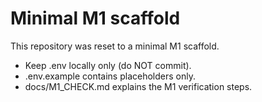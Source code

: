 # Minimal M1 scaffold

This repository was reset to a minimal M1 scaffold.
- Keep .env locally only (do NOT commit).
- .env.example contains placeholders only.
- docs/M1_CHECK.md explains the M1 verification steps.
